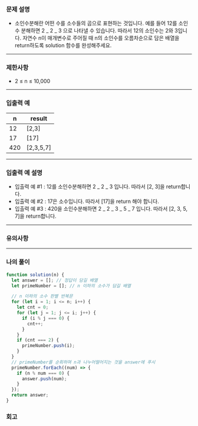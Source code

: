 ### 문제 설명

- 소인수분해란 어떤 수를 소수들의 곱으로 표현하는 것입니다. 예를 들어 12를 소인수 분해하면 2 _ 2 _ 3 으로 나타낼 수 있습니다. 따라서 12의 소인수는 2와 3입니다. 자연수 n이 매개변수로 주어질 때 n의 소인수를 오름차순으로 담은 배열을 return하도록 solution 함수를 완성해주세요.

---

### 제한사항

- 2 ≤ n ≤ 10,000

---

### 입출력 예

| n   | result    |
| --- | --------- |
| 12  | [2,3]     |
| 17  | [17]      |
| 420 | [2,3,5,7] |

---

### 입출력 예 설명

- 입출력 예 #1 : 12를 소인수분해하면 2 _ 2 _ 3 입니다. 따라서 [2, 3]을 return합니다.
- 입출력 예 #2 : 17은 소수입니다. 따라서 [17]을 return 해야 합니다.
- 입출력 예 #3 : 420을 소인수분해하면 2 _ 2 _ 3 _ 5 _ 7 입니다. 따라서 [2, 3, 5, 7]을 return합니다.

---

### 유의사항

---

### 나의 풀이

```javascript
function solution(n) {
  let answer = []; // 정답이 담길 배열
  let primeNumber = []; // n 이하의 소수가 담길 배열

  // n 이하의 소수 판별 반복문
  for (let i = 1; i <= n; i++) {
    let cnt = 0;
    for (let j = 1; j <= i; j++) {
      if (i % j === 0) {
        cnt++;
      }
    }
    if (cnt === 2) {
      primeNumber.push(i);
    }
  }
  // primeNumber를 순회하며 n과 나누어떨어지는 것을 answer에 푸시
  primeNumber.forEach((num) => {
    if (n % num === 0) {
      answer.push(num);
    }
  });
  return answer;
}
```

### 회고
